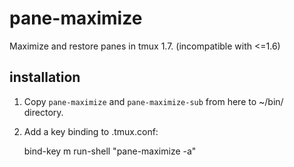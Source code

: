 # pane-maximize

Maximize and restore panes in tmux 1.7. (incompatible with <=1.6)

## installation

1. Copy `pane-maximize` and `pane-maximize-sub` from here to ~/bin/ directory.
2. Add a key binding to .tmux.conf:

    bind-key m run-shell "pane-maximize -a"
